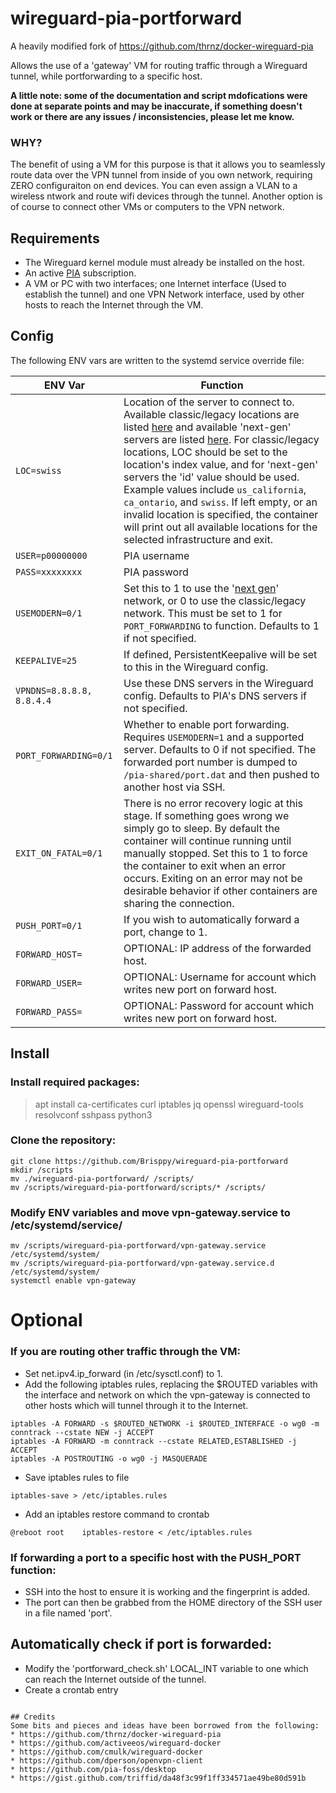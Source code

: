# wireguard-pia-portforward

A heavily modified fork of https://github.com/thrnz/docker-wireguard-pia

Allows the use of a 'gateway' VM for routing traffic through a Wireguard tunnel, while portforwarding to a specific host.

**A little note: some of the documentation and script mdofications were done at separate points and may be inaccurate, if something doesn't work or there are any issues / inconsistencies, please let me know.**

### WHY?
The benefit of using a VM for this purpose is that it allows you to seamlessly route data over the VPN tunnel from inside of you own network, requiring ZERO configuraiton on end devices. You can even assign a VLAN to a wireless ntwork and route wifi devices through the tunnel. Another option is of course to connect other VMs or computers to the VPN network.

## Requirements
* The Wireguard kernel module must already be installed on the host.
* An active [PIA](https://www.privateinternetaccess.com) subscription.
* A VM or PC with two interfaces; one Internet interface (Used to establish the tunnel) and one VPN Network interface, used by other hosts to reach the Internet through the VM.

## Config
The following ENV vars are written to the systemd service override file:

| ENV Var | Function |
|-------|------|
|```LOC=swiss```|Location of the server to connect to. Available classic/legacy locations are listed [here](https://www.privateinternetaccess.com/vpninfo/servers?version=1001&client=x-alpha) and available 'next-gen' servers are listed [here](https://serverlist.piaservers.net/vpninfo/servers/new). For classic/legacy locations, LOC should be set to the location's index value, and for 'next-gen' servers the 'id' value should be used. Example values include ```us_california```, ```ca_ontario```, and ```swiss```. If left empty, or an invalid location is specified, the container will print out all available locations for the selected infrastructure and exit.
|```USER=p00000000```|PIA username
|```PASS=xxxxxxxx```|PIA password
|```USEMODERN=0/1```| Set this to 1 to use the '[next gen](https://www.privateinternetaccess.com/blog/private-internet-access-next-generation-network-now-available-for-beta-preview/)' network, or 0 to use the classic/legacy network. This must be set to 1 for ```PORT_FORWARDING``` to function. Defaults to 1 if not specified.
|```KEEPALIVE=25```|If defined, PersistentKeepalive will be set to this in the Wireguard config.
|```VPNDNS=8.8.8.8, 8.8.4.4```|Use these DNS servers in the Wireguard config. Defaults to PIA's DNS servers if not specified.
|```PORT_FORWARDING=0/1```|Whether to enable port forwarding. Requires ```USEMODERN=1``` and a supported server. Defaults to 0 if not specified. The forwarded port number is dumped to ```/pia-shared/port.dat``` and then pushed to another host via SSH.
|```EXIT_ON_FATAL=0/1```|There is no error recovery logic at this stage. If something goes wrong we simply go to sleep. By default the container will continue running until manually stopped. Set this to 1 to force the container to exit when an error occurs. Exiting on an error may not be desirable behavior if other containers are sharing the connection.
|```PUSH_PORT=0/1```|If you wish to automatically forward a port, change to 1.
|```FORWARD_HOST=```|OPTIONAL: IP address of the forwarded host.
|```FORWARD_USER=```|OPTIONAL: Username for account which writes new port on forward host.
|```FORWARD_PASS=```|OPTIONAL: Password for account which writes new port on forward host.

## Install
### Install required packages:
> apt install ca-certificates curl iptables jq openssl wireguard-tools resolvconf sshpass python3

### Clone the repository:
```
git clone https://github.com/Brisppy/wireguard-pia-portforward
mkdir /scripts
mv ./wireguard-pia-portforward/ /scripts/
mv /scripts/wireguard-pia-portforward/scripts/* /scripts/
```

### Modify ENV variables and move vpn-gateway.service to /etc/systemd/service/
```
mv /scripts/wireguard-pia-portforward/vpn-gateway.service /etc/systemd/system/
mv /scripts/wireguard-pia-portforward/vpn-gateway.service.d /etc/systemd/system/
systemctl enable vpn-gateway
```

# Optional
### If you are routing other traffic through the VM:
* Set net.ipv4.ip_forward (in /etc/sysctl.conf) to 1.
* Add the following iptables rules, replacing the $ROUTED variables with the interface and network on which the vpn-gateway is connected to other hosts which will tunnel through it to the Internet.
```
iptables -A FORWARD -s $ROUTED_NETWORK -i $ROUTED_INTERFACE -o wg0 -m conntrack --cstate NEW -j ACCEPT
iptables -A FORWARD -m conntrack --cstate RELATED,ESTABLISHED -j ACCEPT
iptables -A POSTROUTING -o wg0 -j MASQUERADE
```
* Save iptables rules to file
```
iptables-save > /etc/iptables.rules
```
* Add an iptables restore command to crontab
```
@reboot root    iptables-restore < /etc/iptables.rules
```

### If forwarding a port to a specific host with the PUSH_PORT function:
* SSH into the host to ensure it is working and the fingerprint is added.
* The port can then be grabbed from the HOME directory of the SSH user in a file named 'port'.

## Automatically check if port is forwarded:
* Modify the 'portforward_check.sh' LOCAL_INT variable to one which can reach the Internet outside of the tunnel.
* Create a crontab entry

```@hourly  root    /scripts/portforward-check.sh >> /var/log/portforward-check.log

## Credits
Some bits and pieces and ideas have been borrowed from the following:
* https://github.com/thrnz/docker-wireguard-pia
* https://github.com/activeeos/wireguard-docker
* https://github.com/cmulk/wireguard-docker
* https://github.com/dperson/openvpn-client
* https://github.com/pia-foss/desktop
* https://gist.github.com/triffid/da48f3c99f1ff334571ae49be80d591b
